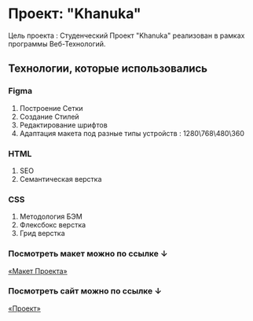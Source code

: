 # Проект: "Khanuka"

Цель проекта : Студенческий Проект "Khanuka" реализован в рамках программы Веб-Технологий.

## Технологии, которые использовались

### Figma

1. Построение Сетки
2. Создание Стилей
3. Редактирование шрифтов
4. Адаптация макета под разные типы устройств : 1280\768\480\360

### HTML

1. SEO
2. Семантическая верстка

### CSS

1. Методология БЭМ
2. Флексбокс верстка
3. Грид верстка

### Посмотреть макет можно по ссылке ↓

[«Макет Проекта»](https://www.figma.com/file/R1AJVGOgzm1n4qREAm5NAQ/%D0%A5%D0%B0%D0%BD%D1%83%D0%BA%D0%B0?t=abXT3Ds6kUVOPvD3-0)


### Посмотреть сайт можно по ссылке ↓

[«Проект»](https://kosovivan.github.io/Khanuka/)

